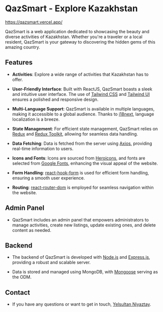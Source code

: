 # QazSmart - Explore Kazakhstan

https://qazsmart.vercel.app/

QazSmart is a web application dedicated to showcasing the beauty and diverse activities of Kazakhstan. Whether you're a traveler or a local resident, QazSmart is your gateway to discovering the hidden gems of this amazing country.

## Features

- **Activities**: Explore a wide range of  activities that Kazakhstan has to offer.

- **User-Friendly Interface**: Built with ReactJS, QazSmart boasts a sleek and intuitive user interface. The use of [Tailwind CSS](https://tailwindcss.com/) and [Tailwind UI](https://tailwindui.com/) ensures a polished and responsive design.

- **Multi-Language Support**: QazSmart is available in multiple languages, making it accessible to a global audience. Thanks to [i18next](https://www.i18next.com/), language localization is a breeze.

- **State Management**: For efficient state management, QazSmart relies on [Redux](https://redux.js.org/) and [Redux Toolkit](https://redux-toolkit.js.org/), allowing for seamless data handling.

- **Data Fetching**: Data is fetched from the server using [Axios](https://axios-http.com/), providing real-time information to users.

- **Icons and Fonts**: Icons are sourced from [Heroicons](https://heroicons.com/), and fonts are selected from [Google Fonts](https://fonts.google.com/), enhancing the visual appeal of the website.

- **Form Handling**: [react-hook-form](https://react-hook-form.com/) is used for efficient form handling, ensuring a smooth user experience.

- **Routing**: [react-router-dom](https://reactrouter.com/) is employed for seamless navigation within the website.

## Admin Panel

- QazSmart includes an admin panel that empowers administrators to manage activities, create new listings, update existing ones, and delete content as needed.

## Backend

- The backend of QazSmart is developed with [Node.js](https://nodejs.org/en) and [Express.js](https://expressjs.com/), providing a robust and scalable server.

- Data is stored and managed using MongoDB, with [Mongoose](https://mongoosejs.com/) serving as the ODM.

## Contact

* If you have any questions or want to get in touch, [Yelsultan Niyaztay](https://t.me/yelsultan).
